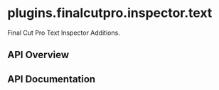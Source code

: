 # plugins.finalcutpro.inspector.text

Final Cut Pro Text Inspector Additions.

## API Overview

## API Documentation

